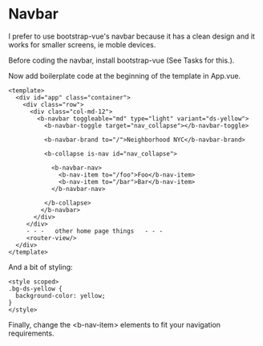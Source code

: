 # Navbar
I prefer to use bootstrap-vue's navbar because it has a clean design and it works for smaller screens, ie moble devices.  

Before coding the navbar, install bootstrap-vue (See Tasks for this.).

Now add boilerplate code at the beginning of the template in App.vue.
```
<template>
  <div id="app" class="container">
    <div class="row">
      <div class="col-md-12">
        <b-navbar toggleable="md" type="light" variant="ds-yellow">
          <b-navbar-toggle target="nav_collapse"></b-navbar-toggle>

          <b-navbar-brand to="/">Neighborhood NYC</b-navbar-brand>

          <b-collapse is-nav id="nav_collapse">

            <b-navbar-nav>
              <b-nav-item to="/foo">Foo</b-nav-item>
              <b-nav-item to="/bar">Bar</b-nav-item>
            </b-navbar-nav>

          </b-collapse>
         </b-navbar>
       </div>
     </div>
     - - -   other home page things   - - -
     <router-view/>
  </div>
</template>
```

And a bit of styling:
```
<style scoped>
.bg-ds-yellow {
  background-color: yellow;
}
</style>
```
Finally, change the \<b-nav-item\> elements to fit your navigation requirements.
